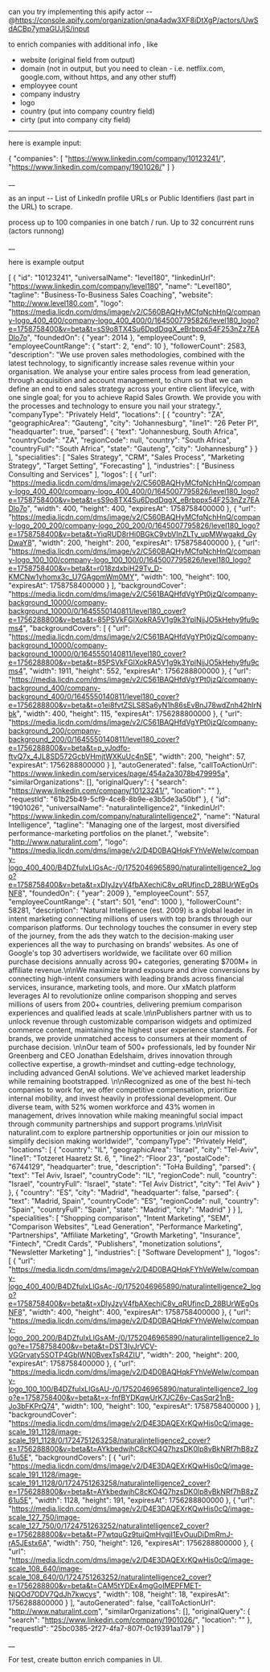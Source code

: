 can you try implementing this apify actor -- @https://console.apify.com/organization/qna4adw3XF8iDtXgP/actors/UwSdACBp7ymaGUJjS/input 

 to enrich companies with additional info , like 

- website (original field from output)
- domain (not in output, but you need to clean  - i.e. netflix.com, google.com, without https, and any other stuff)
- employyee count
- company industry
- logo
- country (put into company country field)
- cirty (put into company city field)

---

here is example input:

{
  "companies": [
    "https://www.linkedin.com/company/10123241/",
    "https://www.linkedin.com/company/1901026/"
  ]
}


__

as an input -- List of LinkedIn profile URLs or Public Identifiers (last part in the URL) to scrape.

process up to 100 companies in one batch / run. Up to 32 concurrent runs (actors runnong)

__

here is example output

[
  {
    "id": "10123241",
    "universalName": "level180",
    "linkedinUrl": "https://www.linkedin.com/company/level180",
    "name": "Level180",
    "tagline": "Business-To-Business Sales Coaching",
    "website": "http://www.level180.com",
    "logo": "https://media.licdn.com/dms/image/v2/C560BAQHyMCfqNchHnQ/company-logo_400_400/company-logo_400_400/0/1645007795826/level180_logo?e=1758758400&v=beta&t=sS9o8TX4Su6DpdDqgX_eBrbppx54F253nZz7EADlo7o",
    "foundedOn": {
      "year": 2014
    },
    "employeeCount": 9,
    "employeeCountRange": {
      "start": 2,
      "end": 10
    },
    "followerCount": 2583,
    "description": "We use proven sales methodologies, combined with the latest technology, to significantly increase sales revenue within your organisation. We analyse your entire sales process from lead generation, through acquisition and account management, to churn so that we can define an end to end sales strategy across your entire client lifecylce, with one single goal; for you to achieve Rapid Sales Growth. We provide you with the processes and technology to ensure you nail your strategy.",
    "companyType": "Privately Held",
    "locations": [
      {
        "country": "ZA",
        "geographicArea": "Gauteng",
        "city": "Johannesburg",
        "line1": "26 Peter Pl",
        "headquarter": true,
        "parsed": {
          "text": "Johannesburg, South Africa",
          "countryCode": "ZA",
          "regionCode": null,
          "country": "South Africa",
          "countryFull": "South Africa",
          "state": "Gauteng",
          "city": "Johannesburg"
        }
      }
    ],
    "specialities": [
      "Sales Strategy",
      "CRM",
      "Sales Process",
      "Marketing Strategy",
      "Target Setting",
      "Forecasting"
    ],
    "industries": [
      "Business Consulting and Services"
    ],
    "logos": [
      {
        "url": "https://media.licdn.com/dms/image/v2/C560BAQHyMCfqNchHnQ/company-logo_400_400/company-logo_400_400/0/1645007795826/level180_logo?e=1758758400&v=beta&t=sS9o8TX4Su6DpdDqgX_eBrbppx54F253nZz7EADlo7o",
        "width": 400,
        "height": 400,
        "expiresAt": 1758758400000
      },
      {
        "url": "https://media.licdn.com/dms/image/v2/C560BAQHyMCfqNchHnQ/company-logo_200_200/company-logo_200_200/0/1645007795826/level180_logo?e=1758758400&v=beta&t=YiqRUD8rHi0BGkC9vbVInZLTy_upMWwgakd_GyDwaY8",
        "width": 200,
        "height": 200,
        "expiresAt": 1758758400000
      },
      {
        "url": "https://media.licdn.com/dms/image/v2/C560BAQHyMCfqNchHnQ/company-logo_100_100/company-logo_100_100/0/1645007795826/level180_logo?e=1758758400&v=beta&t=r018zdxbiH29Tv_D-KMCNw1yhomx3c_U7GAgpmWm0MY",
        "width": 100,
        "height": 100,
        "expiresAt": 1758758400000
      }
    ],
    "backgroundCover": "https://media.licdn.com/dms/image/v2/C561BAQHfdVgYPt0jzQ/company-background_10000/company-background_10000/0/1645550140811/level180_cover?e=1756288800&v=beta&t=85PSVkFGlXokRA5V1g9k3YplNjjJO5kHehy9fu9cms4",
    "backgroundCovers": [
      {
        "url": "https://media.licdn.com/dms/image/v2/C561BAQHfdVgYPt0jzQ/company-background_10000/company-background_10000/0/1645550140811/level180_cover?e=1756288800&v=beta&t=85PSVkFGlXokRA5V1g9k3YplNjjJO5kHehy9fu9cms4",
        "width": 1911,
        "height": 552,
        "expiresAt": 1756288800000
      },
      {
        "url": "https://media.licdn.com/dms/image/v2/C561BAQHfdVgYPt0jzQ/company-background_400/company-background_400/0/1645550140811/level180_cover?e=1756288800&v=beta&t=o1ei8fvtZSLS8Sa6yN1h86sEvBnJ78wdZnh42hIrNbk",
        "width": 400,
        "height": 115,
        "expiresAt": 1756288800000
      },
      {
        "url": "https://media.licdn.com/dms/image/v2/C561BAQHfdVgYPt0jzQ/company-background_200/company-background_200/0/1645550140811/level180_cover?e=1756288800&v=beta&t=p_yJodfo-ftvQ7x_4JL8SD572GcbVHmjtWXKuUc4nSE",
        "width": 200,
        "height": 57,
        "expiresAt": 1756288800000
      }
    ],
    "autoGenerated": false,
    "callToActionUrl": "https://www.linkedin.com/services/page/454a2a3078b479995a",
    "similarOrganizations": [],
    "originalQuery": {
      "search": "https://www.linkedin.com/company/10123241/",
      "location": ""
    },
    "requestId": "61b25b49-5cf9-4ce8-8b9e-e3b5de3a50bf"
  },
  {
    "id": "1901026",
    "universalName": "naturalintelligence2",
    "linkedinUrl": "https://www.linkedin.com/company/naturalintelligence2",
    "name": "Natural Intelligence",
    "tagline": "Managing one of the largest, most diversified performance-marketing portfolios on the planet.",
    "website": "http://www.naturalint.com",
    "logo": "https://media.licdn.com/dms/image/v2/D4D0BAQHqkFYhVeWeIw/company-logo_400_400/B4DZfuIxLlGsAc-/0/1752046965890/naturalintelligence2_logo?e=1758758400&v=beta&t=xDlyJzyV4fbAXechiC8v_qRUfincD_28BUrWEgOsNF8",
    "foundedOn": {
      "year": 2009
    },
    "employeeCount": 557,
    "employeeCountRange": {
      "start": 501,
      "end": 1000
    },
    "followerCount": 58281,
    "description": "Natural Intelligence (est. 2009) is a global leader in intent marketing connecting millions of users with top brands through our comparison platforms. Our technology touches the consumer in every step of the journey, from the ads they watch to the decision-making user experiences all the way to purchasing on brands’ websites. As one of Google's top 30 advertisers worldwide, we facilitate over 60 million purchase decisions annually across 90+ categories, generating $700M+ in affiliate revenue.\n\nWe maximize brand exposure and drive conversions by connecting high-intent consumers with leading brands across financial services, insurance, marketing tools, and more. Our xMatch platform leverages AI to revolutionize online comparison shopping and serves millions of users from 200+ countries, delivering premium comparison experiences and qualified leads at scale.\n\nPublishers partner with us to unlock revenue through customizable comparison widgets and optimized commerce content, maintaining the highest user experience standards. For brands, we provide unmatched access to consumers at their moment of purchase decision. \n\nOur team of 500+ professionals, led by founder Nir Greenberg and CEO Jonathan Edelshaim, drives innovation through collective expertise, a growth-mindset and cutting-edge technology, including advanced GenAI solutions. We've achieved market leadership while remaining bootstrapped. \n\nRecognized as one of the best hi-tech companies to work for, we offer competitive compensation, prioritize internal mobility, and invest heavily in professional development. Our diverse team, with 52% women workforce and 43% women in management, drives innovation while making meaningful social impact through community partnerships and support programs.\n\nVisit naturalint.com to explore partnership opportunities or join our mission to simplify decision making worldwide!",
    "companyType": "Privately Held",
    "locations": [
      {
        "country": "IL",
        "geographicArea": "Israel",
        "city": "Tel-Aviv",
        "line1": "Totzeret Haaretz St. 6, ",
        "line2": "Floor 23",
        "postalCode": "6744129",
        "headquarter": true,
        "description": "ToHa Building",
        "parsed": {
          "text": "Tel Aviv, Israel",
          "countryCode": "IL",
          "regionCode": null,
          "country": "Israel",
          "countryFull": "Israel",
          "state": "Tel Aviv District",
          "city": "Tel Aviv"
        }
      },
      {
        "country": "ES",
        "city": "Madrid",
        "headquarter": false,
        "parsed": {
          "text": "Madrid, Spain",
          "countryCode": "ES",
          "regionCode": null,
          "country": "Spain",
          "countryFull": "Spain",
          "state": "Madrid",
          "city": "Madrid"
        }
      }
    ],
    "specialities": [
      "Shopping comparison",
      "Intent Marketing",
      "SEM",
      "Comparison Websites",
      "Lead Generation",
      "Performance Marketing",
      "Partnerships",
      "Affiliate Marketing",
      "Growth Marketing",
      "Insurance",
      "Fintech",
      "Credit Cards",
      "Publishers",
      "monetization solutions",
      "Newsletter Marketing"
    ],
    "industries": [
      "Software Development"
    ],
    "logos": [
      {
        "url": "https://media.licdn.com/dms/image/v2/D4D0BAQHqkFYhVeWeIw/company-logo_400_400/B4DZfuIxLlGsAc-/0/1752046965890/naturalintelligence2_logo?e=1758758400&v=beta&t=xDlyJzyV4fbAXechiC8v_qRUfincD_28BUrWEgOsNF8",
        "width": 400,
        "height": 400,
        "expiresAt": 1758758400000
      },
      {
        "url": "https://media.licdn.com/dms/image/v2/D4D0BAQHqkFYhVeWeIw/company-logo_200_200/B4DZfuIxLlGsAM-/0/1752046965890/naturalintelligence2_logo?e=1758758400&v=beta&t=DST3IvJrVCV-VGGrvaty5SOTP4GbIWN0BvexTsR4ZIU",
        "width": 200,
        "height": 200,
        "expiresAt": 1758758400000
      },
      {
        "url": "https://media.licdn.com/dms/image/v2/D4D0BAQHqkFYhVeWeIw/company-logo_100_100/B4DZfuIxLlGsAU-/0/1752046965890/naturalintelligence2_logo?e=1758758400&v=beta&t=x-fnfBYDKqwUrK7JCZ6v-CasSqr21nB-Jo3bFKPrQ74",
        "width": 100,
        "height": 100,
        "expiresAt": 1758758400000
      }
    ],
    "backgroundCover": "https://media.licdn.com/dms/image/v2/D4E3DAQEXrKQwHis0cQ/image-scale_191_1128/image-scale_191_1128/0/1724751263258/naturalintelligence2_cover?e=1756288800&v=beta&t=AYkbedwjhC8cKO4Q7hzsDK0lp8vBkNRf7hB8zZ61u5E",
    "backgroundCovers": [
      {
        "url": "https://media.licdn.com/dms/image/v2/D4E3DAQEXrKQwHis0cQ/image-scale_191_1128/image-scale_191_1128/0/1724751263258/naturalintelligence2_cover?e=1756288800&v=beta&t=AYkbedwjhC8cKO4Q7hzsDK0lp8vBkNRf7hB8zZ61u5E",
        "width": 1128,
        "height": 191,
        "expiresAt": 1756288800000
      },
      {
        "url": "https://media.licdn.com/dms/image/v2/D4E3DAQEXrKQwHis0cQ/image-scale_127_750/image-scale_127_750/0/1724751263252/naturalintelligence2_cover?e=1756288800&v=beta&t=P7wtquGz9tuiQmHvgjI1EvOuuDiDmRmJ-rA5JEstx6A",
        "width": 750,
        "height": 126,
        "expiresAt": 1756288800000
      },
      {
        "url": "https://media.licdn.com/dms/image/v2/D4E3DAQEXrKQwHis0cQ/image-scale_108_640/image-scale_108_640/0/1724751263252/naturalintelligence2_cover?e=1756288800&v=beta&t=CAM5tYDEx4mgGoIMEPFMET-NjQOd7ODV7QdJh7kwcys",
        "width": 108,
        "height": 18,
        "expiresAt": 1756288800000
      }
    ],
    "autoGenerated": false,
    "callToActionUrl": "http://www.naturalint.com",
    "similarOrganizations": [],
    "originalQuery": {
      "search": "https://www.linkedin.com/company/1901026/",
      "location": ""
    },
    "requestId": "25bc0385-2f27-4fa7-807f-0c19391aa179"
  }
]

__

For test, create button enrich companies in UI.
